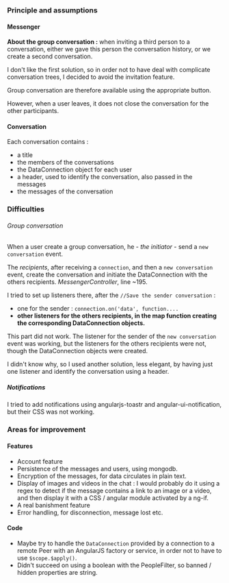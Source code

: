 ### Principle and assumptions ###
#### Messenger ####
**About the group conversation :** when inviting a third person to a conversation, either we gave this person the conversation history, or we create a second conversation.


I don't like the first solution, so in order not to have deal with complicate conversation trees, I decided to avoid the invitation feature.


Group conversation are therefore available using the appropriate button.

However, when a user leaves, it does not close the conversation for the other participants. 

#### Conversation ####
Each conversation contains :
* a title
* the members of the conversations
* the DataConnection object for each user
* a header, used to identify the conversation, also passed in the messages
* the messages of the conversation

### Difficulties ###
###### Group conversation ######
When a user create a group conversation, he - *the initiator* - send a `new conversation` event.

The *recipients*, after receiving a `connection`, and then a `new conversation` event, create the conversation and initiate the DataConnection with the others recipients. *MessengerController*, line ~195.

I tried to set up listeners there, after the `//Save the sender conversation` :
* one for the sender : `connection.on('data', function....`
* **other listeners for the others recipients, in the map function creating the corresponding DataConnection objects.**

This part did not work. The listener for the sender of the `new conversation` event was working, but the listeners for the others recipients were not, 
though the DataConnection objects were created.

I didn't know why, so I used another solution, less elegant, by having just one listener and identify the conversation using a header.  

##### Notifications #####
I tried to add notifications using angularjs-toastr and angular-ui-notification, but their CSS was not working.


### Areas for improvement  ###
#### Features ####
* Account feature
* Persistence of the messages and users, using mongodb.
* Encryption of the messages, for data circulates in plain text.
* Display of images and videos in the chat : I would probably do it using a regex to detect if the message contains a link to an image or a video, and then display it with a CSS / angular module activated by a ng-if.
* A real banishment feature
* Error handling, for disconnection, message lost etc.

#### Code ####
* Maybe try to handle the `DataConnection` provided by a connection to a remote Peer with an AngularJS factory or service, in order not to have to use `$scope.$apply()`.
* Didn't succeed on using a boolean with the PeopleFilter, so banned / hidden properties are string.
